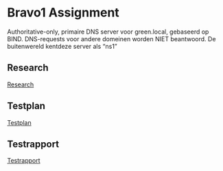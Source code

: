 # Bravo1 Assignment

Authoritative-only, primaire DNS server voor green.local, gebaseerd op BIND. DNS-requests voor andere domeinen worden NIET beantwoord. De buitenwereld kentdeze server als “ns1”

## Research

[Research](./research.md)


## Testplan

[Testplan](./testplan.md)

## Testrapport

[Testrapport](./testrapport.md)